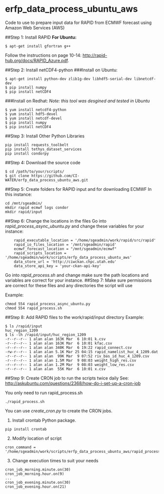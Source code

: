 # erfp_data_process_ubuntu_aws
Code to use to prepare input data for RAPID from ECMWF forecast using Amazon Web Services (AWS)

##Step 1: Install RAPID
**For Ubuntu:**
```
$ apt-get install gfortran g++
```
Follow the instructions on page 10-14: http://rapid-hub.org/docs/RAPID_Azure.pdf.

##Step 2: Install netCDF4-python
###Install on Ubuntu:
```
$ apt-get install python-dev zlib1g-dev libhdf5-serial-dev libnetcdf-dev 
$ pip install numpy
$ pip install netCDF4
```
###Install on Redhat:
*Note: this tool was desgined and tested in Ubuntu*
```
$ yum install netcdf4-python
$ yum install hdf5-devel
$ yum install netcdf-devel
$ pip install numpy
$ pip install netCDF4
```
##Step 3: Install Other Python Libraries
```
pip install requests_toolbelt
pip install tethys_dataset_services
pip install condorpy
```
##Step 4: Download the source code
```
$ cd /path/to/your/scripts/
$ git clone https://github.com/CI-WATER/erfp_data_process_ubuntu_aws.git
```
##Step 5: Create folders for RAPID input and for downloading ECMWF
In this instance:
```
cd /mnt/sgeadmin/
mkdir rapid ecmwf logs condor
mkdir rapid/input
```
##Step 6: Change the locations in the files
Go into *rapid_process_async_ubuntu.py* and change these variables for your instance:
```
    rapid_executable_location = '/home/sgeadmin/work/rapid/src/rapid'
    rapid_io_files_location = '/mnt/sgeadmin/rapid'
    ecmwf_forecast_location = "/mnt/sgeadmin/ecmwf"
    rapid_scripts_location = '/home/sgeadmin/work/scripts/erfp_data_process_ubuntu_aws'
    data_store_url = 'http://ciwckan.chpc.utah.edu'
    data_store_api_key = 'your-ckan-api-key'
```
Go into *rapid_process.sh* and change make sure the path locations and variables are correct for your instance.
##Step 7: Make sure permissions are correct for these files and any directories the script will use

Example:
```
chmod 554 rapid_process_async_ubuntu.py
chmod 554 rapid_process.sh
```
##Step 8: Add RAPID files to the work/rapid/input directory
Example:
```
$ ls /rapid/input
huc_region_1209
$ ls -lh /rapid/input/huc_region_1209
-r--r--r-- 1 alan alan 163K Mar  6 10:01 k.csv
-r--r--r-- 1 alan alan 163K Mar  6 10:01 kfac.csv
-r--r--r-- 1 alan alan 340K Mar  6 19:22 rapid_connect.csv
-rw-r--r-- 1 alan alan 5.1K Mar 25 04:15 rapid_namelist_huc_4_1209.dat
-r--r--r-- 1 alan alan  99K Mar  9 07:52 riv_bas_id_huc_4_1209.csv
-r--r--r-- 1 alan alan 1.5M Mar  9 08:03 weight_high_res.csv
-r--r--r-- 1 alan alan 1.2M Mar  9 08:03 weight_low_res.csv
-r--r--r-- 1 alan alan  55K Mar  6 10:01 x.csv
```
##Step 9: Create CRON job to run the scripts twice daily
See: http://askubuntu.com/questions/2368/how-do-i-set-up-a-cron-job

You only need to run rapid_process.sh
```
./rapid_process.sh
```
You can use *create_cron.py* to create the CRON jobs.

1) Install crontab Python package.
```
pip install crontab
```
2) Modify location of script
```
cron_command = '/home/sgeadmin/work/scripts/erfp_data_process_ubuntu_aws/rapid_process.sh' 
```
3) Change execution times to suit your needs
```
cron_job_morning.minute.on(30)
cron_job_morning.hour.on(9)
...
cron_job_evening.minute.on(30)
cron_job_evening.hour.on(21)
```

